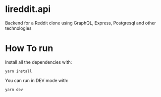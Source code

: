 # lireddit.api
Backend for a Reddit clone using GraphQL, Express, Postgresql and other technologies 

# How To run
Install all the dependencies with:
```
yarn install
```

You can run in DEV mode with:
```
yarn dev
```
